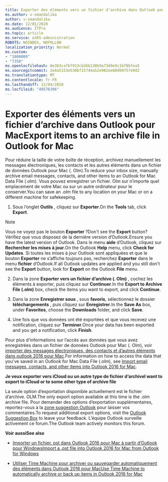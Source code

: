 ```yaml
---
title: Exporter des éléments vers un fichier d’archive dans Outlook pour Mac
ms.author: v-smandalika
author: v-smandalika
ms.date: 12/01/2020
ms.audience: ITPro
ms.topic: article
ms.service: o365-administration
ROBOTS: NOINDEX, NOFOLLOW
localization_priority: Normal
ms.custom:
- "1800009"
- "7350"
ms.openlocfilehash: 8e363cafbf913cb26b130b9a73d9e9c1bf8bfea5
ms.sourcegitcommit: 2e4a5153e530bf15744a52e982eeb0d99757e9d2
ms.translationtype: MT
ms.contentlocale: fr-FR
ms.lasthandoff: 12/04/2020
ms.locfileid: "49576396"
---
```

# <a name="export-items-to-an-archive-file-in-outlook-for-mac"></a><span data-ttu-id="19a22-102">Exporter des éléments vers un fichier d’archive dans Outlook pour Mac</span><span class="sxs-lookup"><span data-stu-id="19a22-102">Export items to an archive file in Outlook for Mac</span></span>

<span data-ttu-id="19a22-103">Pour réduire la taille de votre boîte de réception, archivez manuellement les messages électroniques, les contacts et les autres éléments dans un fichier de données Outlook pour Mac (. Olm).</span><span class="sxs-lookup"><span data-stu-id="19a22-103">To reduce your inbox size, manually archive email messages, contacts, and other items to an Outlook for Mac Data File (.olm).</span></span> <span data-ttu-id="19a22-104">Vous pouvez enregistrer un fichier. Olm sur n’importe quel emplacement de votre Mac ou sur un autre ordinateur pour le conserver.</span><span class="sxs-lookup"><span data-stu-id="19a22-104">You can save an .olm file to any location on your Mac or on a different machine for safekeeping.</span></span>

1. <span data-ttu-id="19a22-105">Sous l’onglet **Outils** , cliquez sur **Exporter**.</span><span class="sxs-lookup"><span data-stu-id="19a22-105">On the **Tools** tab, click **Export**.</span></span>

> [!NOTE]
> <span data-ttu-id="19a22-106">Vous ne voyez pas le bouton **Exporter** ?</span><span class="sxs-lookup"><span data-stu-id="19a22-106">Don't see the **Export** button?</span></span> <span data-ttu-id="19a22-107">Vérifiez que vous disposez de la dernière version d’Outlook.</span><span class="sxs-lookup"><span data-stu-id="19a22-107">Ensure you have the latest version of Outlook.</span></span> <span data-ttu-id="19a22-108">Dans le menu **aide** d’Outlook, cliquez sur **Rechercher les mises à jour**.</span><span class="sxs-lookup"><span data-stu-id="19a22-108">On the Outlook **Help** menu, click **Check for Updates**.</span></span> <span data-ttu-id="19a22-109">Si toutes les mises à jour Outlook sont appliquées et que le bouton **Exporter** ne s’affiche toujours pas, recherchez **Exporter** dans le menu **fichier** d’Outlook.</span><span class="sxs-lookup"><span data-stu-id="19a22-109">If all Outlook updates are applied and you still don't see the **Export** button, look for **Export** on the Outlook **File** menu.</span></span>

2. <span data-ttu-id="19a22-110">Dans la zone **Exporter vers un fichier d’archive (. Olm)** , cochez les éléments à exporter, puis cliquez sur **Continuer**.</span><span class="sxs-lookup"><span data-stu-id="19a22-110">In the **Export to Archive File (.olm)** box, check the items you want to export, and click **Continue**.</span></span>

3. <span data-ttu-id="19a22-111">Dans la zone **Enregistrer sous** , sous **favoris**, sélectionnez le dossier **téléchargements** , puis cliquez sur **Enregistrer**.</span><span class="sxs-lookup"><span data-stu-id="19a22-111">In the **Save As** box, under **Favorites**, choose the **Downloads** folder, and click **Save**.</span></span>

4. <span data-ttu-id="19a22-112">Une fois que vos données ont été exportées et que vous recevez une notification, cliquez sur **Terminer**.</span><span class="sxs-lookup"><span data-stu-id="19a22-112">Once your data has been exported and you get a notification, click **Finish**.</span></span>

<span data-ttu-id="19a22-113">Pour plus d’informations sur l’accès aux données que vous avez enregistrées dans un fichier de données Outlook pour Mac (. Olm), voir [importer des messages électroniques, des contacts et d’autres éléments dans outlook 2016 pour Mac](https://support.microsoft.com/office/import-and-export-outlook-email-contacts-and-calendar-92577192-3881-4502-b79d-c3bbada6c8ef#ID0EAACAAA=macOS).</span><span class="sxs-lookup"><span data-stu-id="19a22-113">For information on how to access the data that you've saved in an Outlook for Mac Data File (.olm), see [Import email messages, contacts, and other items into Outlook 2016 for Mac](https://support.microsoft.com/office/import-and-export-outlook-email-contacts-and-calendar-92577192-3881-4502-b79d-c3bbada6c8ef#ID0EAACAAA=macOS).</span></span>

<span data-ttu-id="19a22-114">**Je veux exporter vers iCloud ou un autre type de fichier d’archive**</span><span class="sxs-lookup"><span data-stu-id="19a22-114">**I want to export to iCloud or to some other type of archive file**</span></span>

<span data-ttu-id="19a22-115">La seule option d’exportation disponible actuellement est le fichier d’archive. OLM.</span><span class="sxs-lookup"><span data-stu-id="19a22-115">The only export option available at this time is the .olm archive file.</span></span> <span data-ttu-id="19a22-116">Pour demander des options d’exportation supplémentaires, reportez-vous à la [zone suggestion Outlook](https://outlook.uservoice.com/) pour laisser vos commentaires.</span><span class="sxs-lookup"><span data-stu-id="19a22-116">To request additional export options, visit the [Outlook Suggestion Box](https://outlook.uservoice.com/) to leave your feedback.</span></span> <span data-ttu-id="19a22-117">L’équipe Outlook surveille activement ce forum.</span><span class="sxs-lookup"><span data-stu-id="19a22-117">The Outlook team actively monitors this forum.</span></span>

<span data-ttu-id="19a22-118">**Voir aussi**</span><span class="sxs-lookup"><span data-stu-id="19a22-118">**See also**</span></span>

- [<span data-ttu-id="19a22-119">Importer un fichier. pst dans Outlook 2016 pour Mac à partir d’Outlook pour Windows</span><span class="sxs-lookup"><span data-stu-id="19a22-119">Import a .pst file into Outlook 2016 for Mac from Outlook for Windows</span></span>](https://support.microsoft.com/office/import-a-pst-file-into-outlook-for-mac-from-outlook-for-windows-b4a6a1d6-94bb-4c85-a4fc-a83dc690e18c)

- [<span data-ttu-id="19a22-120">Utiliser Time Machine pour archiver ou sauvegarder automatiquement des éléments dans Outlook 2016 pour Mac</span><span class="sxs-lookup"><span data-stu-id="19a22-120">Use Time Machine to automatically archive or back up items in Outlook 2016 for Mac</span></span>](https://support.microsoft.com/office/automatically-archive-or-back-up-outlook-for-mac-items-441fcce5-2262-4b64-ac8c-fa949df989f5)
